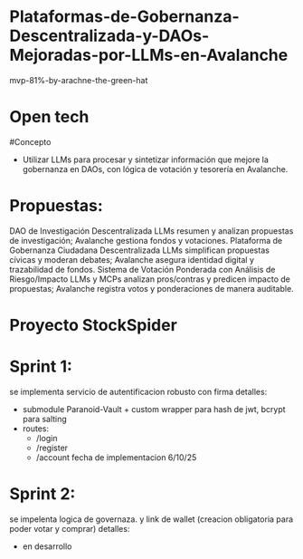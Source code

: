 # Plataformas-de-Gobernanza-Descentralizada-y-DAOs-Mejoradas-por-LLMs-en-Avalanche
mvp-81%-by-arachne-the-green-hat
# Open tech
#Concepto
* Utilizar LLMs para procesar y sintetizar información que mejore la gobernanza en DAOs, con lógica de votación y tesorería en Avalanche.

# Propuestas:

DAO de Investigación Descentralizada
LLMs resumen y analizan propuestas de investigación; Avalanche gestiona fondos y votaciones.
Plataforma de Gobernanza Ciudadana Descentralizada
LLMs simplifican propuestas cívicas y moderan debates; Avalanche asegura identidad digital y trazabilidad de fondos.
Sistema de Votación Ponderada con Análisis de Riesgo/Impacto
LLMs y MCPs analizan pros/contras y predicen impacto de propuestas; Avalanche registra votos y ponderaciones de manera auditable.
# Proyecto StockSpider
# Sprint 1: 
se implementa servicio de autentificacion robusto con firma
detalles:
* submodule Paranoid-Vault + custom wrapper para hash de jwt, bcrypt para salting
* routes:
  - /login
  - /register
  - /account
  fecha de implementacion 6/10/25
# Sprint 2: 
se impelenta logica de governaza. y link de wallet (creacion obligatoria para poder votar y comprar)
detalles:
* en desarrollo

